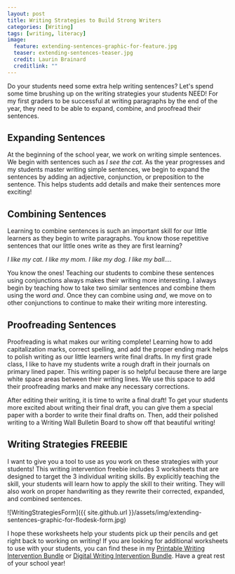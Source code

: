 ```yaml
---
layout: post
title: Writing Strategies to Build Strong Writers
categories: [Writing]
tags: [writing, literacy]
image:
  feature: extending-sentences-graphic-for-feature.jpg
  teaser: extending-sentences-teaser.jpg
  credit: Laurin Brainard
  creditlink: ""
---
```

Do your students need some extra help writing sentences? Let's spend some time brushing up on the writing strategies your students NEED! For my first graders to be successful at writing paragraphs by the end of the year, they need to be able to expand, combine, and proofread their sentences. 

## Expanding Sentences
At the beginning of the school year, we work on writing simple sentences. We begin with sentences such as _I see the cat._ As the year progresses and my students master writing simple sentences, we begin to expand the sentences by adding an adjective, conjunction, or preposition to the sentence. This helps students add details and make their sentences more exciting!

## Combining Sentences
Learning to combine sentences is such an important skill for our little learners as they begin to write paragraphs. You know those repetitive sentences that our little ones write as they are first learning? 

_I like my cat. I like my mom. I like my dog. I like my ball...._
    
You know the ones! Teaching our students to combine these sentences using conjunctions always makes their writing more interesting. I always begin by teaching how to take two similar sentences and combine them using the word _and_. Once they can combine using _and_, we move on to other conjunctions to continue to make their writing more interesting.

## Proofreading Sentences
Proofreading is what makes our writing complete! Learning how to add capitalization marks, correct spelling, and add the proper ending mark helps to polish writing as our little learners write final drafts. In my first grade class, I like to have my students write a rough draft in their journals on primary lined paper. This writing paper is so helpful because there are large white space areas between their writing lines. We use this space to add their proofreading marks and make any necessary corrections. 

After editing their writing, it is time to write a final draft! To get your students more excited about writing their final draft, you can give them a special paper with a border to write their final drafts on. Then, add their polished writing to a Writing Wall Bulletin Board to show off that beautiful writing!

## Writing Strategies FREEBIE

I want to give you a tool to use as you work on these strategies with your students! This writing intervention freebie includes 3 worksheets that are designed to target the 3 individual writing skills. By explicitly teaching the skill, your students will learn how to apply the skill to their writing. They will also work on proper handwriting as they rewrite their corrected, expanded, and combined sentences.

![WritingStrategiesForm]({{ site.github.url }}/assets/img/extending-sentences-graphic-for-flodesk-form.jpg)

<div id="fd-form-5ff8b2ef92d9bd264ab3291c"></div>
<script>
  window.fd('form', {
    formId: '5ff8b2ef92d9bd264ab3291c',
    containerEl: '#fd-form-5ff8b2ef92d9bd264ab3291c'
  });
</script>

I hope these worksheets help your students pick up their pencils and get right back to working on writing! If you are looking for additional worksheets to use with your students, you can find these in my [Printable Writing Intervention Bundle](https://www.teacherspayteachers.com/Product/Sentence-Writing-Intervention-Activity-BUNDLE-Distance-Learning-3522570?utm_source=PB%20Blog&utm_campaign=Writing%20Strategies%20Blog%20Post%2020210107%20Printable%20Bundle%20Link) or [Digital Writing Intervention Bundle](https://www.teacherspayteachers.com/Product/DIGITAL-Sentence-Writing-Intervention-BUNDLE-for-Google-Classroom-5825750?utm_source=PB%20Blog&utm_campaign=Writing%20Strategies%20Blog%20Post%2020210107%20Digital%20Bundle%20Link). Have a great rest of your school year!
